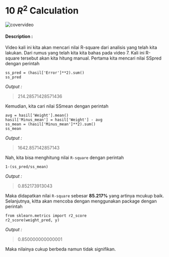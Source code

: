 # 10 $R^2$ Calculation

![covervideo](http://bit.ly/makeaicovervideo)

#### **Description :**
Video kali ini kita akan mencari nilai R-square dari analisis yang telah kita lakukan. Dari rumus yang telah kita kita bahas pada video 7. Kali ini R-square tersebut akan kita hitung manual. Pertama kita mencari nilai SSpred dengan perintah

```
ss_pred = (hasil['Error']**2).sum()
ss_pred
```

*Output :* 

>214.28571428571436

Kemudian, kita cari nilai SSmean dengan perintah

```
avg = hasil['Weight'].mean()
hasil['Minus_mean'] = hasil['Weight'] - avg
ss_mean = (hasil['Minus_mean']**2).sum()
ss_mean
```

*Output :* 

>1642.857142857143

Nah, kita bisa menghitung nilai `R-square` dengan perintah

```
1-(ss_pred/ss_mean)
```

*Output :* 

>0.852173913043

Maka didapatkan nilai `R-square` sebesar __85.217%__ yang artinya mcukup baik. Selanjutnya, kitta akan mencoba dengan menggunakan package dengan perintah

```
from sklearn.metrics import r2_score
r2_score(weight_pred, y)
```

*Output :* 

>0.850000000000001

Maka nilainya cukup berbeda namun tidak signifikan. 